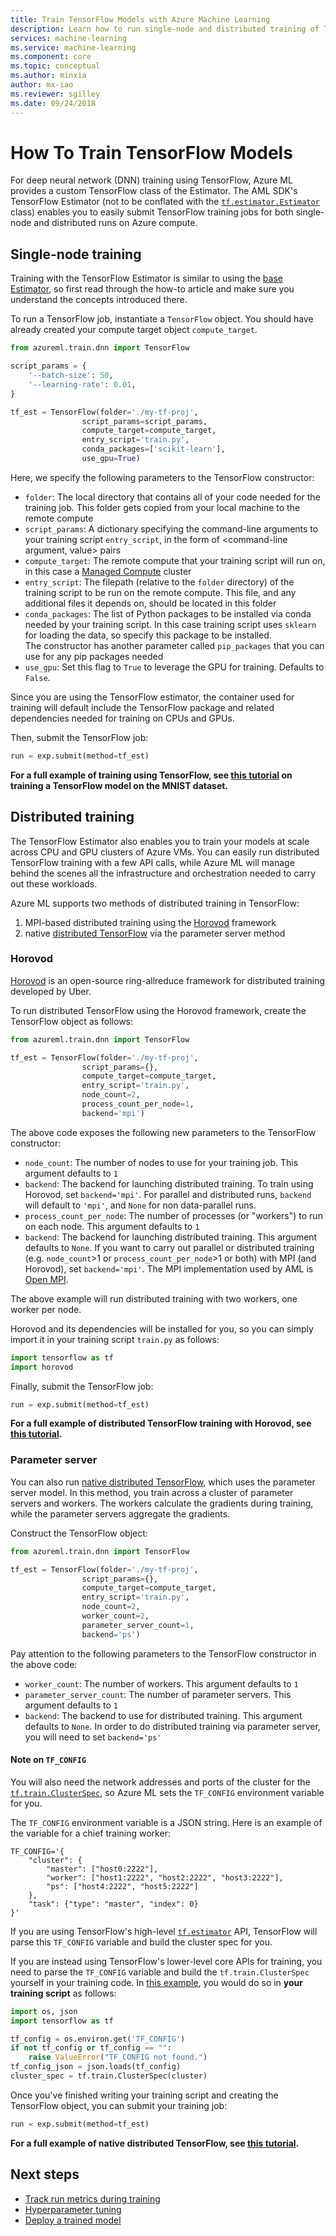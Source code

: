 ```yaml
---
title: Train TensorFlow Models with Azure Machine Learning
description: Learn how to run single-node and distributed training of TensorFlow models with the AML TensorFlow Estimator
services: machine-learning
ms.service: machine-learning
ms.component: core
ms.topic: conceptual
ms.author: minxia
author: mx-iao
ms.reviewer: sgilley
ms.date: 09/24/2018
---
```


# How To Train TensorFlow Models

For deep neural network (DNN) training using TensorFlow, Azure ML provides a custom TensorFlow class of the Estimator. The AML SDK's TensorFlow Estimator (not to be conflated with the [`tf.estimator.Estimator`](https://www.tensorflow.org/api_docs/python/tf/estimator/Estimator) class) enables you to easily submit TensorFlow training jobs for both single-node and distributed runs on Azure compute.

## Single-node training
Training with the TensorFlow Estimator is similar to using the [base Estimator](), so first read through the how-to article and make sure you understand the concepts introduced there.
  
To run a TensorFlow job, instantiate a `TensorFlow` object. You should have already created your compute target object `compute_target`.

```Python
from azureml.train.dnn import TensorFlow

script_params = {
    '--batch-size': 50,
    '--learning-rate': 0.01,
}

tf_est = TensorFlow(folder='./my-tf-proj',
                script_params=script_params,
                compute_target=compute_target,
                entry_script='train.py',
                conda_packages=['scikit-learn'],
                use_gpu=True)
```

Here, we specify the following parameters to the TensorFlow constructor:
* `folder`: The local directory that contains all of your code needed for the training job. This folder gets copied from your local machine to the remote compute
* `script_params`: A dictionary specifying the command-line arguments to your training script `entry_script`, in the form of <command-line argument, value> pairs
* `compute_target`: The remote compute that your training script will run on, in this case a [Managed Compute]() cluster
* `entry_script`: The filepath (relative to the `folder` directory) of the training script to be run on the remote compute. This file, and any additional files it depends on, should be located in this folder
* `conda_packages`: The list of Python packages to be installed via conda needed by your training script. In this case training script uses `sklearn` for loading the data, so specify this package to be installed.  
The constructor has another parameter called `pip_packages` that you can use for any pip packages needed
* `use_gpu`: Set this flag to `True` to leverage the GPU for training. Defaults to `False`.

Since you are using the TensorFlow estimator, the container used for training will default include the TensorFlow package and related dependencies needed for training on CPUs and GPUs.

Then, submit the TensorFlow job:
```Python
run = exp.submit(method=tf_est)
```

**For a full example of training using TensorFlow, see [this tutorial]() on training a TensorFlow model on the MNIST dataset.**

## Distributed training
The TensorFlow Estimator also enables you to train your models at scale across CPU and GPU clusters of Azure VMs. You can easily run distributed TensorFlow training with a few API calls, while Azure ML will manage behind the scenes all the infrastructure and orchestration needed to carry out these workloads.

Azure ML supports two methods of distributed training in TensorFlow:
1. MPI-based distributed training using the [Horovod](https://github.com/uber/horovod) framework
2. native [distributed TensorFlow](https://www.tensorflow.org/deploy/distributed) via the parameter server method

### Horovod
[Horovod](https://github.com/uber/horovod) is an open-source ring-allreduce framework for distributed training developed by Uber.

To run distributed TensorFlow using the Horovod framework, create the TensorFlow object as follows:

```Python
from azureml.train.dnn import TensorFlow

tf_est = TensorFlow(folder='./my-tf-proj',
                script_params={},
                compute_target=compute_target,
                entry_script='train.py',
                node_count=2,
                process_count_per_node=1,
                backend='mpi')
```

The above code exposes the following new parameters to the TensorFlow constructor:
* `node_count`: The number of nodes to use for your training job. This argument defaults to `1`
* `backend`: The backend for launching distributed training. To train using Horovod, set `backend='mpi'`. For parallel and distributed runs, `backend` will default to `'mpi'`, and `None` for non data-parallel runs.
* `process_count_per_node`: The number of processes (or "workers") to run on each node. This argument defaults to `1`
* `backend`: The backend for launching distributed training. This argument defaults to `None`. If you want to carry out parallel or distributed training (e.g. `node_count`>1 or `process_count_per_node`>1 or both) with MPI (and Horovod), set `backend='mpi'`. The MPI implementation used by AML is [Open MPI](https://www.open-mpi.org/).

The above example will run distributed training with two workers, one worker per node.

Horovod and its dependencies will be installed for you, so you can simply import it in your training script `train.py` as follows:
```Python
import tensorflow as tf
import horovod
```

Finally, submit the TensorFlow job:
```Python
run = exp.submit(method=tf_est)
```

**For a full example of distributed TensorFlow training with Horovod, see [this tutorial]().**

### Parameter server
You can also run [native distributed TensorFlow](https://www.tensorflow.org/deploy/distributed), which uses the parameter server model. In this method, you train across a cluster of parameter servers and workers. The workers calculate the gradients during training, while the parameter servers aggregate the gradients.

Construct the TensorFlow object:
```Python
from azureml.train.dnn import TensorFlow

tf_est = TensorFlow(folder='./my-tf-proj',
                script_params={},
                compute_target=compute_target,
                entry_script='train.py',
                node_count=2,
                worker_count=2,
                parameter_server_count=1,   
                backend='ps')
```

Pay attention to the following parameters to the TensorFlow constructor in the above code:
* `worker_count`: The number of workers. This argument defaults to `1`
* `parameter_server_count`: The number of parameter servers. This argument defaults to `1`
* `backend`: The backend to use for distributed training. This argument defaults to `None`. In order to do distributed training via parameter server, you will need to set `backend='ps'`

#### Note on `TF_CONFIG`
You will also need the network addresses and ports of the cluster for the [`tf.train.ClusterSpec`](https://www.tensorflow.org/api_docs/python/tf/train/ClusterSpec), so Azure ML sets the `TF_CONFIG` environment variable for you.

The `TF_CONFIG` environment variable is a JSON string. Here is an example of the variable for a chief training worker:
```
TF_CONFIG='{
    "cluster": {
        "master": ["host0:2222"],
        "worker": ["host1:2222", "host2:2222", "host3:2222"],
        "ps": ["host4:2222", "host5:2222"]
    },
    "task": {"type": "master", "index": 0}
}'
```

If you are using TensorFlow's high-level [`tf.estimator`](https://www.tensorflow.org/api_docs/python/tf/estimator) API, TensorFlow will parse this `TF_CONFIG` variable and build the cluster spec for you. 

If you are instead using TensorFlow's lower-level core APIs for training, you need to parse the `TF_CONFIG` variable and build the `tf.train.ClusterSpec` yourself in your training code. In [this example](), you would do so in **your training script** as follows:

```Python
import os, json
import tensorflow as tf

tf_config = os.environ.get('TF_CONFIG')
if not tf_config or tf_config == "":
    raise ValueError("TF_CONFIG not found.")
tf_config_json = json.loads(tf_config)
cluster_spec = tf.train.ClusterSpec(cluster)

```

Once you've finished writing your training script and creating the TensorFlow object, you can submit your training job:
```Python
run = exp.submit(method=tf_est)
```

**For a full example of native distributed TensorFlow, see [this tutorial]().**

## Next steps
* [Track run metrics during training]()
* [Hyperparameter tuning]()
* [Deploy a trained model]()
